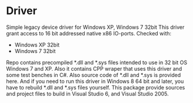 # Driver
Simple legacy device driver for Windows XP, Windows 7 32bit
This driver grant access to 16 bit addressed native x86 IO-ports.
Checked with:
- Windows XP 32bit
- Windows 7 32bit

Repo contains precompiled *.dll and *.sys files intended to use
in 32 bit OS Windows 7 and XP. Also it contains CPP wraper that
uses this driver and some test benches in C#. Also source code of
*.dll and *.sys is provided here. And if you need to run this
driver in Windows 8 64 bit and later, you have to rebuild *.dll
and *.sys files yourself. This package provide sources and
project files to build in Visual Studio 6, and Visual Studio 2005.

